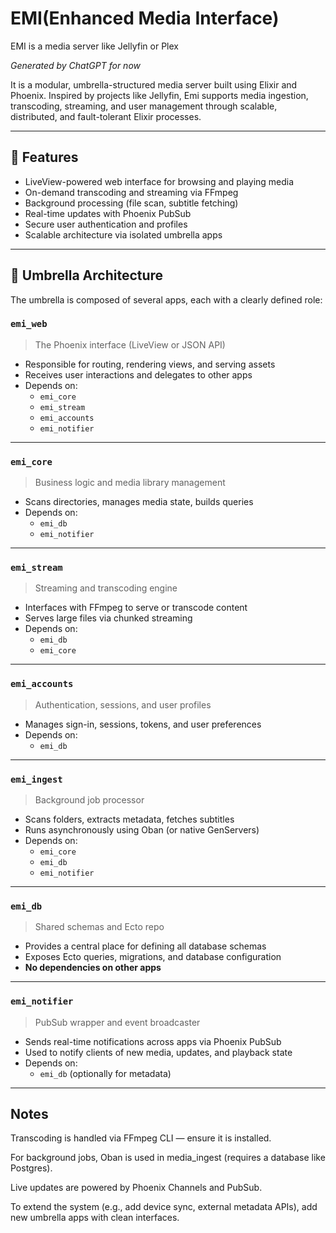 # EMI(Enhanced Media Interface)

EMI is a media server like Jellyfin or Plex


*Generated by ChatGPT for now*

It is a modular, umbrella-structured media server built using Elixir and Phoenix. Inspired by projects like Jellyfin, Emi supports media ingestion, transcoding, streaming, and user management through scalable, distributed, and fault-tolerant Elixir processes.

---

## 🚀 Features

- LiveView-powered web interface for browsing and playing media
- On-demand transcoding and streaming via FFmpeg
- Background processing (file scan, subtitle fetching)
- Real-time updates with Phoenix PubSub
- Secure user authentication and profiles
- Scalable architecture via isolated umbrella apps

---

## 🧱 Umbrella Architecture

The umbrella is composed of several apps, each with a clearly defined role:

### `emi_web`
> The Phoenix interface (LiveView or JSON API)

- Responsible for routing, rendering views, and serving assets
- Receives user interactions and delegates to other apps
- Depends on:
  - `emi_core`
  - `emi_stream`
  - `emi_accounts`
  - `emi_notifier`

---

### `emi_core`
> Business logic and media library management

- Scans directories, manages media state, builds queries
- Depends on:
  - `emi_db`
  - `emi_notifier`

---

### `emi_stream`
> Streaming and transcoding engine

- Interfaces with FFmpeg to serve or transcode content
- Serves large files via chunked streaming
- Depends on:
  - `emi_db`
  - `emi_core`

---

### `emi_accounts`
> Authentication, sessions, and user profiles

- Manages sign-in, sessions, tokens, and user preferences
- Depends on:
  - `emi_db`

---

### `emi_ingest`
> Background job processor

- Scans folders, extracts metadata, fetches subtitles
- Runs asynchronously using Oban (or native GenServers)
- Depends on:
  - `emi_core`
  - `emi_db`
  - `emi_notifier`

---

### `emi_db`
> Shared schemas and Ecto repo

- Provides a central place for defining all database schemas
- Exposes Ecto queries, migrations, and database configuration
- **No dependencies on other apps**

---

### `emi_notifier`
> PubSub wrapper and event broadcaster

- Sends real-time notifications across apps via Phoenix PubSub
- Used to notify clients of new media, updates, and playback state
- Depends on:
  - `emi_db` (optionally for metadata)

---

## Notes

Transcoding is handled via FFmpeg CLI — ensure it is installed.

For background jobs, Oban is used in media_ingest (requires a database like Postgres).

Live updates are powered by Phoenix Channels and PubSub.

To extend the system (e.g., add device sync, external metadata APIs), add new umbrella apps with clean interfaces.



